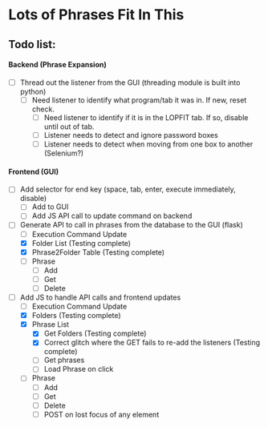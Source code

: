 # Lots of Phrases Fit In This
## Todo list:
#### Backend (Phrase Expansion)
- [ ] Thread out the listener from the GUI (threading module is built into python)
  - [ ] Need listener to identify what program/tab it was in. If new, reset check.
    - [ ] Need listener to identify if it is in the LOPFIT tab. If so, disable until out of tab.
    - [ ] Listener needs to detect and ignore password boxes
    - [ ] Listener needs to detect when moving from one box to another (Selenium?)
#### Frontend (GUI)
- [ ] Add selector for end key (space, tab, enter, execute immediately, disable)
  - [ ] Add to GUI
  - [ ] Add JS API call to update command on backend
- [ ] Generate API to call in phrases from the database to the GUI (flask)
  - [ ] Execution Command Update
  - [x] Folder List (Testing complete)
  - [x] Phrase2Folder Table (Testing complete)
  - [ ] Phrase
    - [ ] Add
    - [ ] Get
    - [ ] Delete
- [ ] Add JS to handle API calls and frontend updates
  - [ ] Execution Command Update
  - [x] Folders (Testing complete)
  - [x] Phrase List
    - [x] Get Folders (Testing complete)
    - [x] Correct glitch where the GET fails to re-add the listeners  (Testing complete)
    - [ ] Get phrases
    - [ ] Load Phrase on click
  - [ ] Phrase
    - [ ] Add
    - [ ] Get
    - [ ] Delete
    - [ ] POST on lost focus of any element
